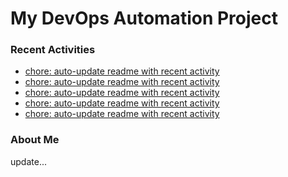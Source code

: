 # My DevOps Automation Project

### Recent Activities
<!-- activity:START -->
- [chore: auto-update readme with recent activity](https://github.com/kaigiii/mybowling-app/commit/66d48bd7130cbc01c0d9b4a4874c9797743d7f2f)
- [chore: auto-update readme with recent activity](https://github.com/kaigiii/mybowling-app/commit/aa89b44d37d4f15156e9ef2fd29e0ebe7c37424d)
- [chore: auto-update readme with recent activity](https://github.com/kaigiii/mybowling-app/commit/76bea2d3f32551d557a59fb422faea1add7051c1)
- [chore: auto-update readme with recent activity](https://github.com/kaigiii/mybowling-app/commit/67786758f42dba540d8ed543558029fca1bfb002)
- [chore: auto-update readme with recent activity](https://github.com/kaigiii/mybowling-app/commit/d5ebba468c53f621377c2a3c4f32218f5753790a)
<!-- activity:END -->

### About Me
<!-- MYLINKS:START -->
<!-- MYLINKS:END -->

update...
